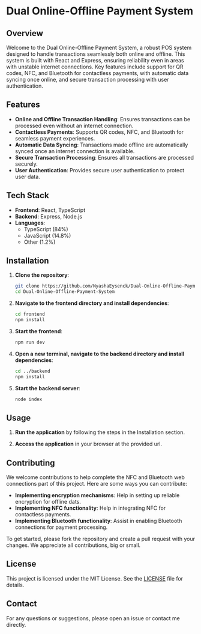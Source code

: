 # Dual Online-Offline Payment System

## Overview

Welcome to the Dual Online-Offline Payment System, a robust POS system designed to handle transactions seamlessly both online and offline. This system is built with React and Express, ensuring reliability even in areas with unstable internet connections. Key features include support for QR codes, NFC, and Bluetooth for contactless payments, with automatic data syncing once online, and secure transaction processing with user authentication.

## Features

- **Online and Offline Transaction Handling**: Ensures transactions can be processed even without an internet connection.
- **Contactless Payments**: Supports QR codes, NFC, and Bluetooth for seamless payment experiences.
- **Automatic Data Syncing**: Transactions made offline are automatically synced once an internet connection is available.
- **Secure Transaction Processing**: Ensures all transactions are processed securely.
- **User Authentication**: Provides secure user authentication to protect user data.

## Tech Stack

- **Frontend**: React, TypeScript
- **Backend**: Express, Node.js
- **Languages**: 
  - TypeScript (84%)
  - JavaScript (14.8%)
  - Other (1.2%)

## Installation

1. **Clone the repository**:
    ```bash
    git clone https://github.com/NyashaEysenck/Dual-Online-Offline-Payment-System.git
    cd Dual-Online-Offline-Payment-System
    ```

2. **Navigate to the frontend directory and install dependencies**:
    ```bash
    cd frontend
    npm install
    ```

3. **Start the frontend**:
    ```bash
    npm run dev
    ```

4. **Open a new terminal, navigate to the backend directory and install dependencies**:
    ```bash
    cd ../backend
    npm install
    ```

5. **Start the backend server**:
    ```bash
    node index
    ```

## Usage

1. **Run the application** by following the steps in the Installation section.

2. **Access the application** in your browser at the provided url.

## Contributing

We welcome contributions to help complete the NFC and Bluetooth web connections part of this project. Here are some ways you can contribute:

- **Implementing encryption mechanisms**: Help in setting up reliable encryption for offline dats.
- **Implementing NFC functionality**: Help in integrating NFC for contactless payments.
- **Implementing Bluetooth functionality**: Assist in enabling Bluetooth connections for payment processing.

To get started, please fork the repository and create a pull request with your changes. We appreciate all contributions, big or small.

## License

This project is licensed under the MIT License. See the [LICENSE](LICENSE) file for details.

## Contact

For any questions or suggestions, please open an issue or contact me directly.

